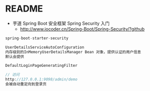 # README

- 芋道 Spring Boot 安全框架 Spring Security 入门
    - <http://www.iocoder.cn/Spring-Boot/Spring-Security/?github>

```java
spring-boot-starter-security

UserDetailsServiceAutoConfiguration 
内存级别的InMemoryUserDetailsManager Bean 对象，提供认证的用户信息
默认会提供

DefaultLoginPageGeneratingFilter 

// 访问
http://127.0.0.1:9098/admin/demo
会被自动重定向到登录页
```
